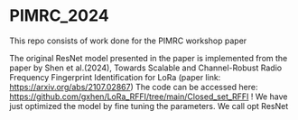 # PIMRC_2024
This repo consists of work done for the PIMRC workshop paper


The original ResNet model presented in the paper is implemented from the paper by Shen et al.(2024), Towards Scalable and Channel-Robust Radio
 Frequency Fingerprint Identification for LoRa (paper link: https://arxiv.org/abs/2107.02867) 
 The code can be accessed here: https://github.com/gxhen/LoRa_RFFI/tree/main/Closed_set_RFFI !
 We have just optimized the model by fine tuning the parameters. We call opt ResNet
